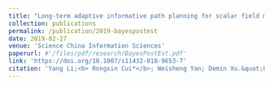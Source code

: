 ```yaml
---
title: "Long-term adaptive informative path planning for scalar field monitoring using cross-entropy optimization"
collection: publications
permalink: /publication/2019-bayespostest
date: 2019-02-27
venue: 'Science China Information Sciences'
paperurl: #'/files/pdf/research/BayesPostEst.pdf'
link: 'https://doi.org/10.1007/s11432-018-9653-7'
citation: 'Yang Li;<b> Rongxin Cui*</b>; Weisheng Yan; Demin Xu.&quot;Long-term adaptive informative path planning for scalar field monitoring using cross-entropy optimization.&quot; <i>Science China Information Sciences</i>, 2019, 62(5): 1-3. doi:10.1007/s11432-018-9653-7'
---
```


